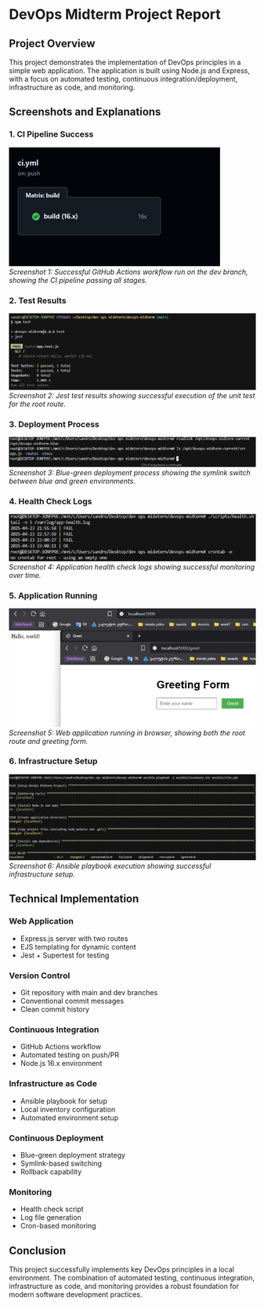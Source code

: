 # DevOps Midterm Project Report

## Project Overview

This project demonstrates the implementation of DevOps principles in a simple web application. The application is built using Node.js and Express, with a focus on automated testing, continuous integration/deployment, infrastructure as code, and monitoring.

## Screenshots and Explanations

### 1. CI Pipeline Success
![CI Pipeline](screenshots/1-ci-pipeline.png)
*Screenshot 1: Successful GitHub Actions workflow run on the dev branch, showing the CI pipeline passing all stages.*

### 2. Test Results
![Test Results](screenshots/2-test-results.png)
*Screenshot 2: Jest test results showing successful execution of the unit test for the root route.*

### 3. Deployment Process
![Deployment](screenshots/3-deployment.png)
*Screenshot 3: Blue-green deployment process showing the symlink switch between blue and green environments.*

### 4. Health Check Logs
![Health Logs](screenshots/4-health-logs.png)
*Screenshot 4: Application health check logs showing successful monitoring over time.*

### 5. Application Running
![Application](screenshots/5-app-running.png)
*Screenshot 5: Web application running in browser, showing both the root route and greeting form.*

### 6. Infrastructure Setup
![Infrastructure](screenshots/6-infrastructure.png)
*Screenshot 6: Ansible playbook execution showing successful infrastructure setup.*

## Technical Implementation

### Web Application
- Express.js server with two routes
- EJS templating for dynamic content
- Jest + Supertest for testing

### Version Control
- Git repository with main and dev branches
- Conventional commit messages
- Clean commit history

### Continuous Integration
- GitHub Actions workflow
- Automated testing on push/PR
- Node.js 16.x environment

### Infrastructure as Code
- Ansible playbook for setup
- Local inventory configuration
- Automated environment setup

### Continuous Deployment
- Blue-green deployment strategy
- Symlink-based switching
- Rollback capability

### Monitoring
- Health check script
- Log file generation
- Cron-based monitoring

## Conclusion

This project successfully implements key DevOps principles in a local environment. The combination of automated testing, continuous integration, infrastructure as code, and monitoring provides a robust foundation for modern software development practices. 